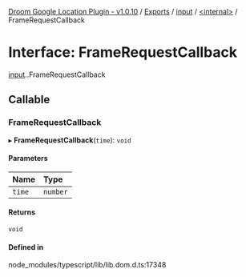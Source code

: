 [Droom Google Location Plugin - v1.0.10](../README.md) / [Exports](../modules.md) / [input](../modules/input.md) / [<internal\>](../modules/input._internal_.md) / FrameRequestCallback

# Interface: FrameRequestCallback

[input](../modules/input.md).[<internal>](../modules/input._internal_.md).FrameRequestCallback

## Callable

### FrameRequestCallback

▸ **FrameRequestCallback**(`time`): `void`

#### Parameters

| Name | Type |
| :------ | :------ |
| `time` | `number` |

#### Returns

`void`

#### Defined in

node_modules/typescript/lib/lib.dom.d.ts:17348
